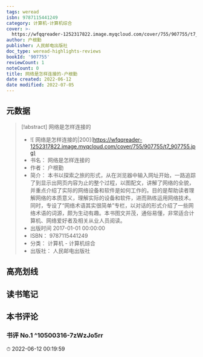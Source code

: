 ```yaml
---
tags: weread
isbn: 9787115441249
category: 计算机-计算机综合
cover: >-
  https://wfqqreader-1252317822.image.myqcloud.com/cover/755/907755/t7_907755.jpg
author: 户根勤
publisher: 人民邮电出版社
doc_type: weread-highlights-reviews
bookId: '907755'
reviewCount: 1
noteCount: 0
title: 网络是怎样连接的-户根勤
date created: 2022-06-12
date modified: 2022-07-05
---
```


## 元数据

> [!abstract] 网络是怎样连接的
> - ![ 网络是怎样连接的|200](<https://wfqqreader-1252317822.image.myqcloud.com/cover/755/907755/t7_907755.jpg)>
> - 书名： 网络是怎样连接的
> - 作者： 户根勤
> - 简介： 本书以探索之旅的形式，从在浏览器中输入网址开始，一路追踪了到显示出网页内容为止的整个过程，以图配文，讲解了网络的全貌，并重点介绍了实际的网络设备和软件是如何工作的。目的是帮助读者理解网络的本质意义，理解实际的设备和软件，进而熟练运用网络技术。同时，专设了“网络术语其实很简单”专栏，以对话的形式介绍了一些网络术语的词源，颇为生动有趣。本书图文并茂，通俗易懂，非常适合计算机、网络爱好者及相关从业人员阅读。
> - 出版时间 2017-01-01 00:00:00
> - ISBN： 9787115441249
> - 分类： 计算机 - 计算机综合
> - 出版社： 人民邮电出版社

## 高亮划线

## 读书笔记

## 本书评论

### 书评 No.1 ^10500316-7zWzJo5rr

⏱ 2022-06-12 00:19:59
